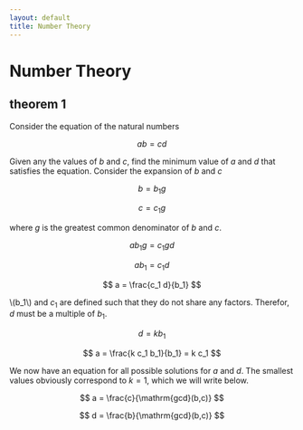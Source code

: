 ```yaml
---
layout: default
title: Number Theory
---
```


# Number Theory

## theorem 1

Consider the equation of the natural numbers


$$
ab=cd
$$


Given any the values of $b$ and $c$, find the minimum value of $a$ and $d$ that satisfies the equation.
Consider the expansion of $b$ and $c$


$$
b = b_1 g
$$



$$
c = c_1 g
$$


where $g$ is the greatest common denominator of $b$ and $c$.


$$
a b_1 g = c_1 g d
$$



$$
a b_1 = c_1 d
$$



$$
a = \frac{c_1 d}{b_1}
$$


\\(b_1\\) and $c_1$ are defined such that they do not share any factors.
Therefor, $d$ must be a multiple of $b_1$.


$$
d = k b_1
$$



$$
a = \frac{k c_1 b_1}{b_1} = k c_1
$$


We now have an equation for all possible solutions for $a$ and $d$.
The smallest values obviously correspond to $k=1$, which we will write below.


$$
a = \frac{c}{\mathrm{gcd}(b,c)}
$$

$$
d = \frac{b}{\mathrm{gcd}(b,c)}
$$




